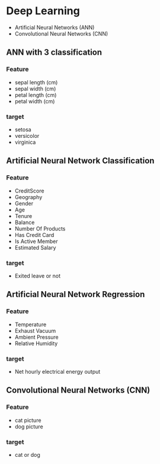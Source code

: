 
# Deep Learning
- Artificial Neural Networks (ANN)
- Convolutional Neural Networks (CNN)



## ANN with 3 classification
### Feature
- sepal length (cm)
- sepal width (cm)
- petal length (cm)
- petal width (cm)
### target
- setosa
- versicolor
- virginica

## Artificial Neural Network Classification
### Feature
- CreditScore
- Geography
- Gender
- Age
- Tenure
- Balance
- Number Of Products
- Has Credit Card
- Is Active Member
- Estimated Salary
### target
- Exited leave or not

## Artificial Neural Network Regression
### Feature
- Temperature
- Exhaust Vacuum
- Ambient Pressure
- Relative Humidity
### target
- Net hourly electrical energy output

##  Convolutional Neural Networks (CNN)
### Feature
- cat picture
- dog picture
### target
- cat or dog
